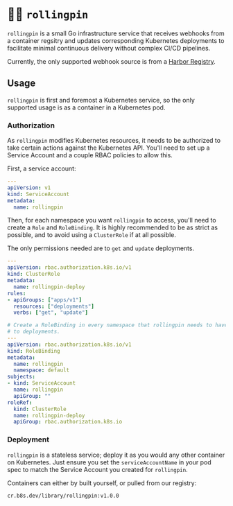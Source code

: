# 🧑‍🍳 `rollingpin`

`rollingpin` is a small Go infrastructure service that receives webhooks from a
container regsitry and updates corresponding Kubernetes deployments to
facilitate minimal continuous delivery without complex CI/CD pipelines.

Currently, the only supported webhook source is from a [Harbor Registry][0].

[0]: https://goharbor.io

## Usage

`rollingpin` is first and foremost a Kubernetes service, so the only supported
usage is as a container in a Kubernetes pod.

### Authorization

As `rollingpin` modifies Kubernetes resources, it needs to be authorized to
take certain actions against the Kubernetes API. You'll need to set up a
Service Account and a couple RBAC policies to allow this.

First, a service account:

```yaml
---
apiVersion: v1
kind: ServiceAccount
metadata:
  name: rollingpin
```

Then, for each namespace you want `rollingpin` to access, you'll need to create
a `Role` and `RoleBinding`. It is highly recommended to be as strict as
possible, and to avoid using a `ClusterRole` if at all possible.

The only permissions needed are to `get` and `update` deployments.

```yaml
---
apiVersion: rbac.authorization.k8s.io/v1
kind: ClusterRole
metadata:
  name: rollingpin-deploy
rules:
- apiGroups: ["apps/v1"]
  resources: ["deployments"]
  verbs: ["get", "update"]

# Create a RoleBinding in every namespace that rollingpin needs to have access
# to deployments.
---
apiVersion: rbac.authorization.k8s.io/v1
kind: RoleBinding
metadata:
  name: rollingpin
  namespace: default
subjects:
- kind: ServiceAccount
  name: rollingpin
  apiGroup: ""
roleRef:
  kind: ClusterRole
  name: rollingpin-deploy
  apiGroup: rbac.authorization.k8s.io
```

### Deployment

`rollingpin` is a stateless service; deploy it as you would any other container
on Kubernetes. Just ensure you set the `serviceAccountName` in your pod spec to
match the Service Account you created for `rollingpin`.

Containers can either by built yourself, or pulled from our registry:

```
cr.b8s.dev/library/rollingpin:v1.0.0
```
